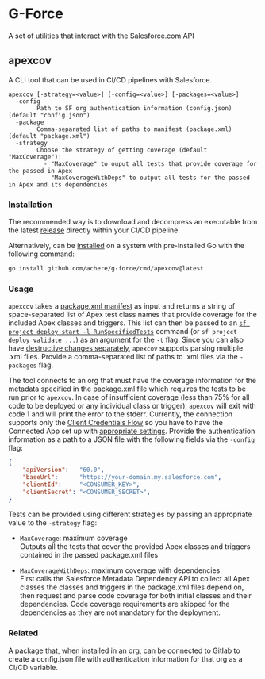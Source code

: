 G-Force
=======

A set of utilities that interact with the Salesforce.com API

apexcov
-------

A CLI tool that can be used in CI/CD pipelines with Salesforce.

```
apexcov [-strategy=<value>] [-config=<value>] [-packages=<value>]
  -config
        Path to SF org authentication information (config.json) (default "config.json")
  -package
        Comma-separated list of paths to manifest (package.xml) (default "package.xml")
  -strategy
        Choose the strategy of getting coverage (default "MaxCoverage"):
          - "MaxCoverage" to ouput all tests that provide coverage for the passed in Apex
          - "MaxCoverageWithDeps" to output all tests for the passed in Apex and its dependencies
```

### Installation

The recommended way is to download and decompress an executable from the latest [release](https://github.com/achere/g-force/releases) directly within your CI/CD pipeline.

Alternatively, can be [installed](https://go.dev/ref/mod#go-install) on a system with pre-installed Go with the following command:
```sh
go install github.com/achere/g-force/cmd/apexcov@latest
```

### Usage

`apexcov` takes a [package.xml manifest](https://trailhead.salesforce.com/content/learn/modules/package-xml/package-xml-adventure) as input and returns a string of space-separated list of Apex test class names that provide coverage for the included Apex classes and triggers.
This list can then be passed to an [`sf project deploy start -l RunSpecifiedTests`](https://developer.salesforce.com/docs/atlas.en-us.sfdx_cli_reference.meta/sfdx_cli_reference/cli_reference_project_commands_unified.htm#cli_reference_project_deploy_start_unified) command (or `sf project deploy validate ...`) as an argument for the `-t` flag.
Since you can also have [destructive changes separately](https://developer.salesforce.com/docs/atlas.en-us.api_meta.meta/api_meta/meta_deploy_deleting_files.htm), `apexcov` supports parsing multiple .xml files. Provide a comma-separated list of paths to .xml files via the `-packages` flag.

The tool connects to an org that must have the coverage information for the metadata specified in the package.xml file which requires the tests to be run prior to `apexcov`.
In case of insufficient coverage (less than 75% for all code to be deployed or any individual class or trigger), `apexcov` will exit with code 1 and will print the error to the stderr.
Currently, the connection supports only the [Client Credentials Flow](https://help.salesforce.com/s/articleView?id=sf.remoteaccess_oauth_client_credentials_flow.htm&type=5) so you have to have the Connected App set up with [appropriate settings](https://help.salesforce.com/s/articleView?id=sf.connected_app_client_credentials_setup.htm&type=5). Provide the authentication information as a path to a JSON file with the following fields via the `-config` flag:
```json
{
    "apiVersion":   "60.0",
    "baseUrl":      "https://your-domain.my.salesforce.com",
    "clientId":     "<CONSUMER_KEY>",
    "clientSecret": "<CONSUMER_SECRET>",
}

```

Tests can be provided using different strategies by passing an appropriate value to the `-strategy` flag:

- `MaxCoverage`: maximum coverage  
Outputs all the tests that cover the provided Apex classes and triggers contained in the passed package.xml files

- `MaxCoverageWithDeps`: maximum coverage with dependencies  
First calls the Salesforce Metadata Dependency API to collect all Apex classes the classes and triggers in the package.xml files depend on, then request and parse code coverage for both initial classes and their dependencies. Code coverage requirements are skipped for the dependencies as they are not mandatory for the deployment.

### Related

A [package](https://github.com/achere/g-force-sf) that, when installed in an org, can be connected to Gitlab to create a config.json file with authentication information for that org as a CI/CD variable.

